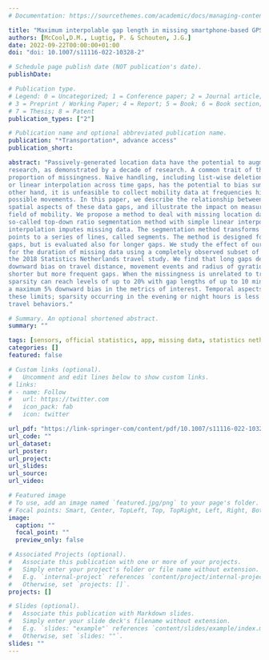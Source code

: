 ```yaml
---
# Documentation: https://sourcethemes.com/academic/docs/managing-content/

title: "Maximum interpolable gap length in missing smartphone-based GPS mobility data"
authors: [McCool,D.M., Lugtig, P. & Schouten, J.G.]
date: 2022-09-22T00:00:00+01:00
doi: "doi: 10.1007/s11116-022-10328-2"

# Schedule page publish date (NOT publication's date).
publishDate:

# Publication type.
# Legend: 0 = Uncategorized; 1 = Conference paper; 2 = Journal article;
# 3 = Preprint / Working Paper; 4 = Report; 5 = Book; 6 = Book section;
# 7 = Thesis; 8 = Patent
publication_types: ["2"]

# Publication name and optional abbreviated publication name.
publication: "*Transportation*, advance access"
publication_short: 

abstract: "Passively-generated location data have the potential to augment mobility and transportation
research, as demonstrated by a decade of research. A common trait of these data is a high
proportion of missingness. Naïve handling, including list-wise deletion of subjects or days,
or linear interpolation across time gaps, has the potential to bias summary results. On the
other hand, it is unfeasible to collect mobility data at frequencies high enough to reflect all
possible movements. In this paper, we describe the relationship between the temporal and
spatial aspects of these data gaps, and illustrate the impact on measures of interest in the
field of mobility. We propose a method to deal with missing location data that combines a
so-called top-down ratio segmentation method with simple linear interpolation. The linear
interpolation imputes missing data. The segmentation method transforms the set of location
points to a series of lines, called segments. The method is designed for relatively short
gaps, but is evaluated also for longer gaps. We study the effect of our imputation method
for the duration of missing data using a completely observed subset of observations from
the 2018 Statistics Netherlands travel study. We find that long gaps demonstrate greater
downward bias on travel distance, movement events and radius of gyration as compared to
shorter but more frequent gaps. When the missingness is unrelated to travel behavior, total
sparsity can reach levels of up to 20% with gap lengths of up to 10 min while maintaining
a maximum 5% downward bias in the metrics of interest. Temporal aspects can increase
these limits; sparsity occurring in the evening or night hours is less biasing due to fewer
travel behaviors."

# Summary. An optional shortened abstract.
summary: ""

tags: [sensors, official statistics, app, missing data, statistics netherlands,location data]
categories: []
featured: false

# Custom links (optional).
#   Uncomment and edit lines below to show custom links.
# links:
# - name: Follow
#   url: https://twitter.com
#   icon_pack: fab
#   icon: twitter

url_pdf: "https://link-springer-com/content/pdf/10.1007/s11116-022-10328-2.pdf"
url_code: ""
url_dataset:
url_poster:
url_project:
url_slides:
url_source:
url_video:

# Featured image
# To use, add an image named `featured.jpg/png` to your page's folder. 
# Focal points: Smart, Center, TopLeft, Top, TopRight, Left, Right, BottomLeft, Bottom, BottomRight.
image:
  caption: ""
  focal_point: ""
  preview_only: false

# Associated Projects (optional).
#   Associate this publication with one or more of your projects.
#   Simply enter your project's folder or file name without extension.
#   E.g. `internal-project` references `content/project/internal-project/index.md`.
#   Otherwise, set `projects: []`.
projects: []

# Slides (optional).
#   Associate this publication with Markdown slides.
#   Simply enter your slide deck's filename without extension.
#   E.g. `slides: "example"` references `content/slides/example/index.md`.
#   Otherwise, set `slides: ""`.
slides: ""
---
```

